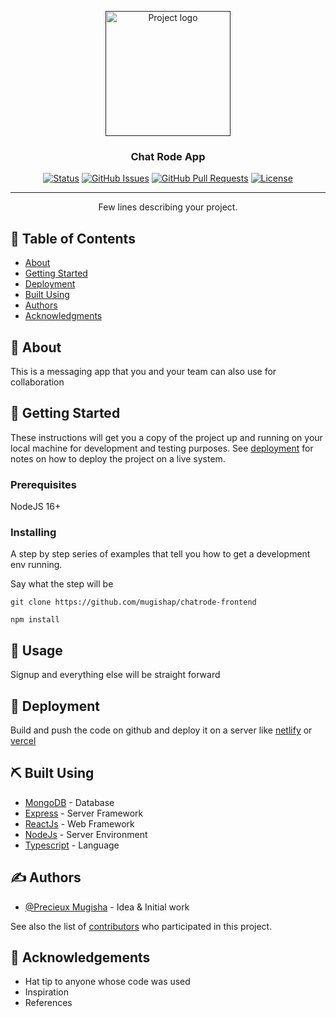 <p align="center">
  <a href="" rel="noopener">
 <img width=200px height=200px src="https://res.cloudinary.com/precieux/image/upload/v1677521334/photocorner/upuqz7nxsignpkhiq7ig.svg" alt="Project logo"></a>
</p>

<h3 align="center">Chat Rode App</h3>

<div align="center">

[![Status](https://img.shields.io/badge/status-active-success.svg)]()
[![GitHub Issues](https://img.shields.io/github/issues/kylelobo/The-Documentation-Compendium.svg)](https://github.com/mugishap/chatrode-frontend/issues)
[![GitHub Pull Requests](https://img.shields.io/github/issues-pr/kylelobo/The-Documentation-Compendium.svg)](https://github.com/mugishap/chatrode-frontend/pulls)
[![License](https://img.shields.io/badge/license-MIT-blue.svg)](/LICENSE)

</div>

---

<p align="center"> Few lines describing your project.
    <br> 
</p>

## 📝 Table of Contents

- [About](#about)
- [Getting Started](#getting_started)
- [Deployment](#deployment)
- [Built Using](#built_using)
- [Authors](#authors)
- [Acknowledgments](#acknowledgement)

## 🧐 About <a name = "about"></a>

This is a messaging app that you and your team can also use for collaboration

## 🏁 Getting Started <a name = "getting_started"></a>

These instructions will get you a copy of the project up and running on your local machine for development and testing purposes. See [deployment](#deployment) for notes on how to deploy the project on a live system.

### Prerequisites

NodeJS 16+

### Installing

A step by step series of examples that tell you how to get a development env running.

Say what the step will be

```
git clone https://github.com/mugishap/chatrode-frontend
```

```
npm install
```

## 🎈 Usage <a name="usage"></a>

Signup and everything else will be straight forward

## 🚀 Deployment <a name = "deployment"></a>

Build and push the code on github and deploy it on a server like [netlify](https://netlify.com) or [vercel](https://vercel.com)

## ⛏️ Built Using <a name = "built_using"></a>

- [MongoDB](https://www.mongodb.com/) - Database
- [Express](https://expressjs.com/) - Server Framework
- [ReactJs](https://reactjs.org/) - Web Framework
- [NodeJs](https://nodejs.org/en/) - Server Environment
- [Typescript](https://typescriptlang.com/) - Language

## ✍️ Authors <a name = "authors"></a>

- [@Precieux Mugisha](https://github.com/mugishap) - Idea & Initial work

See also the list of [contributors](https://github.com/mugishap/chatrode-frontend/contributors) who participated in this project.

## 🎉 Acknowledgements <a name = "acknowledgement"></a>

- Hat tip to anyone whose code was used
- Inspiration
- References
